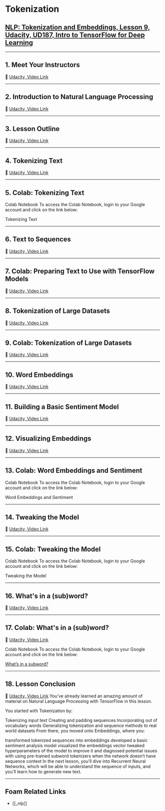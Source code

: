 # Tokenization

## [NLP: Tokenization and Embeddings, Lesson 9, Udacity, UD187, Intro to TensorFlow for Deep Learning](https://classroom.udacity.com/courses/ud187/lessons/a5e9e6cc-e286-430f-aaa9-735c014ee950/concepts/b829bd12-65dc-4f9f-9688-6b860e4f98aa)

---

## **1. Meet Your Instructors**

🎥 [Udacity, Video Link](https://youtu.be/vSFJ3mDpgrI)

---

## **2. Introduction to Natural Language Processing**

🎥 [Udacity, Video Link](https://youtu.be/n8HmBdOOvhY)

---

## **3. Lesson Outline**

🎥 [Udacity, Video Link](https://youtu.be/uOB5jKoO1No)

---

## **4. Tokenizing Text**

🎥 [Udacity, Video Link](https://youtu.be/7u_ZUlh4gu0)

---

## **5. Colab: Tokenizing Text**

Colab Notebook
To access the Colab Notebook, login to your Google account and click on the link below:

Tokenizing Text

---

## **6. Text to Sequences**

🎥 [Udacity, Video Link](https://youtu.be/bn_ou4GPkB4)

---

## **7. Colab: Preparing Text to Use with TensorFlow Models**

🎥 [Udacity, Video Link](https://youtu.be/kkdoQx8S_sQ)

---

## **8. Tokenization of Large Datasets**

🎥 [Udacity, Video Link](https://youtu.be/hPLWdUmtuwM)

---

## **9. Colab: Tokenization of Large Datasets**

🎥 [Udacity, Video Link](https://youtu.be/zcT84FBe8Rc)

---

## **10. Word Embeddings**

🎥 [Udacity, Video Link](https://youtu.be/xQzKJgNQRK0)

---

## **11. Building a Basic Sentiment Model**

🎥 [Udacity, Video Link](https://youtu.be/-g5Tqsna8yE)

---

## **12. Visualizing Embeddings**

🎥 [Udacity, Video Link](https://youtu.be/PgWGqesxH5U)

---

## **13. Colab: Word Embeddings and Sentiment**

Colab Notebook
To access the Colab Notebook, login to your Google account and click on the link below:

Word Embeddings and Sentiment

---

## **14. Tweaking the Model**

🎥 [Udacity, Video Link](https://youtu.be/pW8db9sLRbM)

---

## **15. Colab: Tweaking the Model**

Colab Notebook
To access the Colab Notebook, login to your Google account and click on the link below:

Tweaking the Model

---

## **16. What's in a (sub)word?**

🎥 [Udacity, Video Link](https://youtu.be/A_F5ZcQzid0)

---

## **17. Colab: What's in a (sub)word?**

🎥 [Udacity, Video Link](https://youtu.be/8ARUNInoDrk)

Colab Notebook
To access the Colab Notebook, login to your Google account and click on the link below:

[What’s in a subword?](https://colab.sandbox.google.com/github/tensorflow/examples/blob/master/courses/udacity_intro_to_tensorflow_for_deep_learning/l09c06_nlp_subwords.ipynb)

---

## **18. Lesson Conclusion**

🎥 [Udacity, Video Link](https://youtu.be/rwIF6t4CFFg)
You’ve already learned an amazing amount of material on Natural Language Processing with TensorFlow in this lesson.

You started with Tokenization by:

Tokenizing input text
Creating and padding sequences
Incorporating out of vocabulary words
Generalizing tokenization and sequence methods to real world datasets
From there, you moved onto Embeddings, where you:

transformed tokenized sequences into embeddings
developed a basic sentiment analysis model
visualized the embeddings vector
tweaked hyperparameters of the model to improve it
and diagnosed potential issues with using pre-trained subword tokenizers when the network doesn’t have sequence context
In the next lesson, you’ll dive into Recurrent Neural Networks, which will be able to understand the sequence of inputs, and you'll learn how to generate new text.

---

## Foam Related Links

- [[_nlp]]
